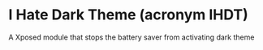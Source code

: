 # I Hate Dark Theme (acronym IHDT)
A Xposed module that stops the battery saver from activating dark theme
